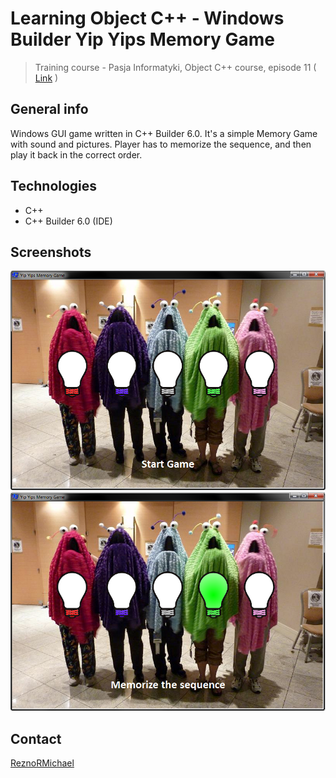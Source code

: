 # Learning Object C++ - Windows Builder Yip Yips Memory Game
> Training course - Pasja Informatyki, Object C++ course, episode 11 ( [Link](https://www.youtube.com/watch?v=3_rYtfWPrZ4) )

## General info
Windows GUI game written in C++ Builder 6.0. It's a simple Memory Game with sound and pictures. Player has to memorize the sequence, and then play it back in the correct order.

## Technologies
* C++
* C++ Builder 6.0 (IDE)

## Screenshots
![Example screenshot](screen1.png)
![Example screenshot](screen2.png)

## Contact
[ReznoRMichael](https://github.com/ReznoRMichael)